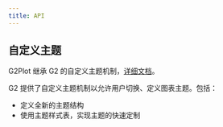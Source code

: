```yaml
---
title: API
---
```


## 自定义主题

G2Plot 继承 G2 的自定义主题机制，[详细文档](https://g2.antv.vision/en/docs/manual/developer/registertheme)。

G2 提供了自定义主题机制以允许用户切换、定义图表主题。包括：

- 定义全新的主题结构
- 使用主题样式表，实现主题的快速定制

